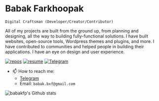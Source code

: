 # Babak Farkhoopak

`Digital Craftsman (Developer/Creator/Contributor)`

All of my projects are built from the ground up, from planning and designing, all the way to building fully-functional solutions. I have built websites, open-source tools, Wordpress themes and plugins, and more. I have contributed to communities and helped people in building their applications. I have an eye on design and user experience.

[![repos](https://custom-icon-badges.demolab.com/badge/-Repos-purple?style=for-the-badge&logoColor=white&logo=repo)](https://github.com/babakfp?tab=repositories&q=&type=public&language=&sort=stargazers)
[![resume](https://custom-icon-badges.demolab.com/badge/-Resume-gray?style=for-the-badge&logoColor=white&logo=file)](https://drive.google.com/file/d/1U7fBMfvW2Qx8814xZD90vK8lhBDam8et/view?usp=sharing)
[![Telegram](https://custom-icon-badges.demolab.com/badge/-Telegram-blue?style=for-the-badge&logoColor=white&logo=telegram)](https://t.me/babakfp)

- 📫 How to reach me:
  - [Telegram](https://t.me/babakfp)
  - Email: `babak.bxf@gmail.com`

![babakfp's Github stats](https://github-readme-stats.vercel.app/api?username=babakfp&show_icons=false&theme=cobalt&hide_title=true&border_radius=8&border_color=#75EDB2)
